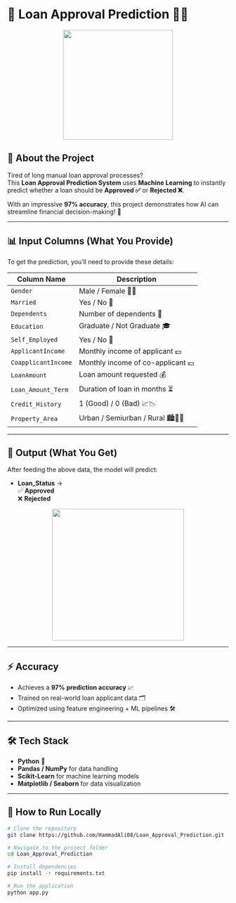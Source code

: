 # 🚀 Loan Approval Prediction 🏦✨

<p align="center">
  <img src="https://media.giphy.com/media/xT9IglZzyhrlHX1Syk/giphy.gif" width="250" />
</p>

## 🌟 About the Project
Tired of long manual loan approval processes?  
This **Loan Approval Prediction System** uses **Machine Learning** to instantly predict whether a loan should be **Approved ✅** or **Rejected ❌**.  

With an impressive **97% accuracy**, this project demonstrates how AI can streamline financial decision-making! 🎯  

---

## 📊 Input Columns (What You Provide)
To get the prediction, you’ll need to provide these details:

| Column Name            | Description                                      |
|------------------------|--------------------------------------------------|
| `Gender`              | Male / Female 👨👩 |
| `Married`             | Yes / No 💍 |
| `Dependents`          | Number of dependents 👶 |
| `Education`           | Graduate / Not Graduate 🎓 |
| `Self_Employed`       | Yes / No 🏢 |
| `ApplicantIncome`     | Monthly income of applicant 💵 |
| `CoapplicantIncome`   | Monthly income of co-applicant 💵 |
| `LoanAmount`          | Loan amount requested 💰 |
| `Loan_Amount_Term`    | Duration of loan in months ⏳ |
| `Credit_History`      | 1 (Good) / 0 (Bad) 📈📉 |
| `Property_Area`       | Urban / Semiurban / Rural 🏙️🌆🌄 |

---

## 🎯 Output (What You Get)
After feeding the above data, the model will predict:

- **Loan_Status** →  
  ✅ **Approved**  
  ❌ **Rejected**  

<p align="center">
  <img src="https://media.giphy.com/media/26AHONQ79FdWZhAI0/giphy.gif" width="300" />
</p>

---

## ⚡ Accuracy
- Achieves a **97% prediction accuracy** 📈  
- Trained on real-world loan applicant data 🗂️  
- Optimized using feature engineering + ML pipelines 🛠️  

---

## 🛠️ Tech Stack
- **Python** 🐍  
- **Pandas / NumPy** for data handling  
- **Scikit-Learn** for machine learning models  
- **Matplotlib / Seaborn** for data visualization  

---

## 🚀 How to Run Locally
```bash
# Clone the repository
git clone https://github.com/HammadAli08/Loan_Approval_Prediction.git

# Navigate to the project folder
cd Loan_Approval_Prediction

# Install dependencies
pip install -r requirements.txt

# Run the application
python app.py
